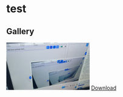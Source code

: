 # test


## Gallery

[<img src="images/image_2025-08-17_17-15-02-601" alt="image_2025-08-17_17-15-02-601" width="220">](images/image_2025-08-17_17-15-02-601) [Download](images/image_2025-08-17_17-15-02-601?raw=1)
